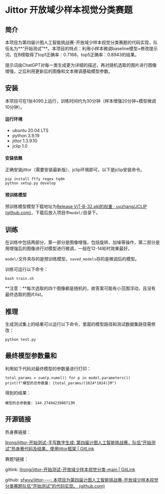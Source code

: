 #  Jittor 开放域少样本视觉分类赛题

## 简介

本项目为第四届计图人工智能挑战赛-开放域少样本视觉分类赛题的代码实现，队伍名为**“开始测试”**。本项目的特点：利用小样本微调baseline模型+修改提示词，在B榜取得了top1正确率：0.7168，top5正确率：0.8943的结果。

提示词由ChatGPT对每一类生成更为详细的描述，再对随机选取的图片进行图像增强，之后利用更新后的图像和文本微调基础模型参数。

## 安装

本项目可在1张4090上运行，训练时间约为30分钟（样本增强20分钟+模型微调10分钟）。

#### 运行环境

- ubuntu 20.04 LTS
- python 3.9.19
- jittor 1.3.9.10
- jclip 1.0

#### 安装依赖

正确安装jittor（需要安装最新版）、jclip环境即可，以下是jclip安装命令。

```
pip install ftfy regex tqdm
python setup.py develop
```

#### 预训练模型

预训练模型模型下载地址为[Release ViT-B-32.pkl的权重 · uyzhang/JCLIP (github.com)](https://github.com/uyzhang/JCLIP/releases/tag/权重)，下载后放入项目中`model/`目录下。

## 训练

在训练中包括两部分，第一部分是图像增强，包括旋转、加噪等操作，第二部分是用增强后的图像进行对模型进行微调，一般在12-14轮时效果最好。

`model/`文件夹存的是预训练模型，`saved_models`存的是微调后的模型。

训练可运行以下命令：

```
bash train.sh
```

**注意：**每次选取的四个图像都是随机的，故答案可能有小范围浮动，且没有最终选取的图片list。

## 推理

生成测试集上的结果可以运行以下命令，里面的模型路径和测试数据集路径需修改：

```
python test.py
```

## 最终模型参数量和

利用如下代码对最终模型的参数量进行打印：

```
total_params = sum(p.numel() for p in model.parameters())
print(f"模型的总参数量: {total_params/(1024*1024)}M")
```

得到的结果：

```
模型的总参数量: 144.2749423980713M
```

## 开源链接

热身赛链接：

[llrong/jittor-开始测试-手写数字生成: 第四届计图人工智能挑战赛，队伍“开始测试”热身赛代码及结果，使用jittor框架 | GitLink](https://gitlink.org.cn/p38ij7xsv/jittor_kaishiceshi/tree/master)

赛题1链接：

gitlink: [llrong/jittor-开始测试-开放域少样本视觉分类-main | GitLink](https://www.gitlink.org.cn/p38ij7xsv/jittor_kaishiceshi_jclip/tree/main)

github: [sfwyy/jittor----: 本项目为第四届计图人工智能挑战赛-开放域少样本视觉分类赛题队伍“开始测试”的代码实现。 (github.com)](https://github.com/sfwyy/jittor----)

